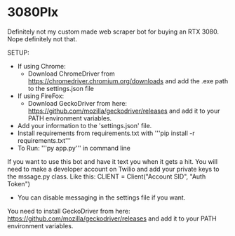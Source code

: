 # 3080Plx
Definitely not my custom made web scraper bot for buying an RTX 3080. Nope definitely not that. 

SETUP:
- If using Chrome:
  - Download ChromeDriver from https://chromedriver.chromium.org/downloads and add the .exe path to the settings.json file
- If using FireFox:
  - Download GeckoDriver from here: https://github.com/mozilla/geckodriver/releases  and add it to your PATH environment variables.
- Add your information to the 'settings.json' file.
- Install requirements from requirements.txt with '''pip install -r requirements.txt'''
- To Run: '''py app.py''' in command line

If you want to use this bot and have it text you when it gets a hit. You will need to make a developer account on Twilio and add your private keys to the mssage.py class.
Like this:
CLIENT = Client("Account SID", "Auth Token")
- You can disable messaging in the settings file if you want.

You need to install GeckoDriver from here: https://github.com/mozilla/geckodriver/releases  and add it to your PATH environment variables.
